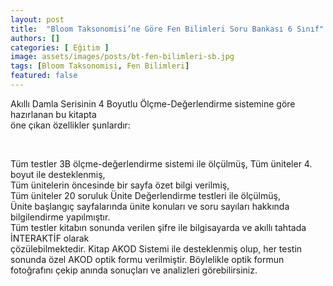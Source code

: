 ```yaml
---
layout: post
title:  "Bloom Taksonomisi’ne Göre Fen Bilimleri Soru Bankası 6 Sınıf"
authors: []
categories: [ Eğitim ]
image: assets/images/posts/bt-fen-bilimleri-sb.jpg
tags: [Bloom Taksonomisi, Fen Bilimleri]
featured: false
---
```

Akıllı Damla Serisinin 4 Boyutlu Ölçme-Değerlendirme sistemine göre hazırlanan bu kitapta  
öne çıkan özellikler şunlardır:

&nbsp;

Tüm testler 3B ölçme-değerlendirme sistemi ile ölçülmüş, Tüm üniteler 4. boyut ile desteklenmiş,  
Tüm ünitelerin öncesinde bir sayfa özet bilgi verilmiş,  
Tüm üniteler 20 soruluk Ünite Değerlendirme testleri ile ölçülmüş,  
Ünite başlangıç sayfalarında ünite konuları ve soru sayıları hakkında bilgilendirme yapılmıştır.  
Tüm testler kitabın sonunda verilen şifre ile bilgisayarda ve akıllı tahtada İNTERAKTİF olarak  
çözülebilmektedir. Kitap AKOD Sistemi ile desteklenmiş olup, her testin sonunda özel AKOD optik formu verilmiştir. Böylelikle optik formun fotoğrafını çekip anında sonuçları ve analizleri görebilirsiniz.
